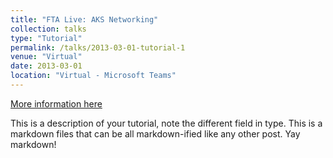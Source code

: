 ```yaml
---
title: "FTA Live: AKS Networking"
collection: talks
type: "Tutorial"
permalink: /talks/2013-03-01-tutorial-1
venue: "Virtual"
date: 2013-03-01
location: "Virtual - Microsoft Teams"
---
```


[More information here](http://exampleurl.com)

This is a description of your tutorial, note the different field in type. This is a markdown files that can be all markdown-ified like any other post. Yay markdown!
